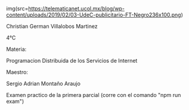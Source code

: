 img(src=https://telematicanet.ucol.mx/blog/wp-content/uploads/2019/02/03-UdeC-publicitario-FT-Negro236x100.png)

Christian German Villalobos Martinez

4°C


Materia:

Programacion Distribuida de los Servicios de Internet


Maestro:

Sergio Adrian Montaño Araujo


Examen practico de la primera parcial (corre con el comando "npm run exam")


